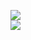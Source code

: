 [![](https://img.shields.io/badge/Made%20With-Github%20Spray-lightgrey.svg?style=for-the-badge&logo=github)](https://github.com/Annihil/github-spray#9196)  
[![](https://i.imgur.com/2DrTn0Z.gif)](https://github.com/Annihil/github-spray)